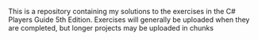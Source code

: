 This is a repository containing my solutions to the exercises in the C# Players Guide 5th Edition. Exercises will generally be uploaded when they are completed, but longer projects may be uploaded in chunks
